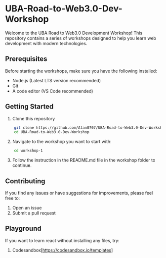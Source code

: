 # UBA-Road-to-Web3.0-Dev-Workshop

Welcome to the UBA Road to Web3.0 Development Workshop! This repository contains a series of workshops designed to help you learn web development with modern technologies.

## Prerequisites

Before starting the workshops, make sure you have the following installed:
- Node.js (Latest LTS version recommended)
- Git
- A code editor (VS Code recommended)

## Getting Started

1. Clone this repository 

```bash
    git clone https://github.com/Atan0707/UBA-Road-to-Web3.0-Dev-Workshop.git
    cd UBA-Road-to-Web3.0-Dev-Workshop
```
2. Navigate to the workshop you want to start with:

```bash
    cd workshop-1
```

3. Follow the instruction in the README.md file in the workshop folder to continue.

## Contributing

If you find any issues or have suggestions for improvements, please feel free to:
1. Open an issue
2. Submit a pull request

## Playground

If you want to learn react without installing any files, try:
1. Codesandbox[https://codesandbox.io/templates]